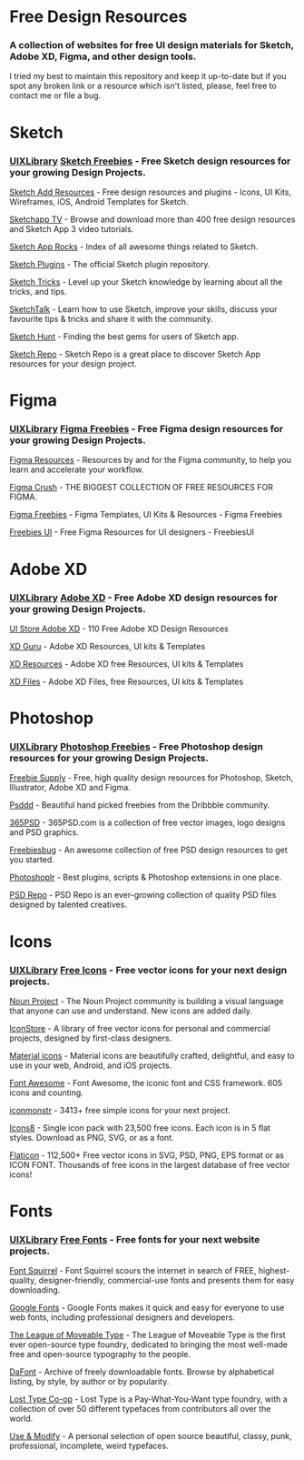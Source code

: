 # Free Design Resources
### A collection of websites for free UI design materials for Sketch, Adobe XD, Figma, and other design tools.

I tried my best to maintain this repository and keep it up-to-date but if you spot any broken link or a resource which isn't listed, please, feel free to contact me or file a bug.

# Sketch
### [UIXLibrary](https://uixlibrary.com) [Sketch Freebies](https://uixlibrary.com/resources/created/in/sketch) - Free Sketch design resources for your growing Design Projects.

[Sketch Add Resources](https://www.sketchappsources.com/) - Free design resources and plugins - Icons, UI Kits, Wireframes, iOS, Android Templates for Sketch.

[Sketchapp TV](http://sketchapp.tv/) - Browse and download more than 400 free design resources and Sketch App 3 video tutorials.

[Sketch App Rocks](http://sketchapp.rocks/) - Index of all awesome things related to Sketch.

[Sketch Plugins](http://sketchapp.com/extensions/plugins/) - The official Sketch plugin repository.

[Sketch Tricks](http://sketchtricks.com/) - Level up your Sketch knowledge by learning about all the tricks, and tips.

[SketchTalk](http://sketchtalk.io/) - Learn how to use Sketch, improve your skills, discuss your favourite tips & tricks and share it with the community.

[Sketch Hunt](http://sketchhunt.com/) - Finding the best gems for users of Sketch app.

[Sketch Repo](https://sketchrepo.com/) - Sketch Repo is a great place to discover Sketch App resources for your design project.

# Figma
### [UIXLibrary](https://uixlibrary.com) [Figma Freebies](https://uixlibrary.com/resources/created/in/figma) - Free Figma design resources for your growing Design Projects.

[Figma Resources](https://www.figma.com/resources/) - Resources by and for the Figma community, to help you learn and accelerate your workflow.

[Figma Crush](https://www.figmacrush.com/) - THE BIGGEST COLLECTION OF FREE RESOURCES FOR FIGMA.

[Figma Freebies](https://www.figmafreebies.com/) - Figma Templates, UI Kits & Resources - Figma Freebies

[Freebies UI](https://freebiesui.com/figma-freebies/) - Free Figma Resources for UI designers - FreebiesUI


# Adobe XD
### [UIXLibrary](https://uixlibrary.com) [Adobe XD](https://uixlibrary.com/resources/created/in/adobe-xd) - Free Adobe XD design resources for your growing Design Projects.

[UI Store Adobe XD](https://www.uistore.design/types/adobe-xd/) - 110 Free Adobe XD Design Resources

[XD Guru](https://www.xdguru.com/) - Adobe XD Resources, UI kits & Templates

[XD Resources](https://xdresources.co/) - Adobe XD free Resources, UI kits & Templates

[XD Files](https://xdfile.com/) - Adobe XD Files, free Resources, UI kits & Templates

# Photoshop
### [UIXLibrary](https://uixlibrary.com) [Photoshop Freebies](https://uixlibrary.com/resources/created/in/photoshop) - Free Photoshop design resources for your growing Design Projects.

[Freebie Supply](https://freebiesupply.com/) - Free, high quality design resources for Photoshop, Sketch, Illustrator, Adobe XD and Figma.

[Psddd](http://www.psddd.co/) - Beautiful hand picked freebies from the Dribbble community.

[365PSD](http://365psd.com/) - 365PSD.com is a collection of free vector images, logo designs and PSD graphics.

[Freebiesbug](http://freebiesbug.com/psd-freebies/) - An awesome collection of free PSD design resources to get you started.

[Photoshoplr](http://madebyvadim.tumblr.com/) - Best plugins, scripts & Photoshop extensions in one place.

[PSD Repo](https://psdrepo.com/) - PSD Repo is an ever-growing collection of quality PSD files designed by talented creatives.


# Icons
### [UIXLibrary](https://uixlibrary.com) [Free Icons](https://uixlibrary.com/resources/of/category/icons) - Free vector icons for your next design projects.

[Noun Project](https://thenounproject.com/) - The Noun Project community is building a visual language that anyone can use and understand. New icons are added daily.

[IconStore](https://iconstore.co/) - A library of free vector icons for personal and commercial projects, designed by first-class designers.

[Material icons](https://design.google.com/icons/) - Material icons are beautifully crafted, delightful, and easy to use in your web, Android, and iOS projects.

[Font Awesome](http://fortawesome.github.io/Font-Awesome/icons/) - Font Awesome, the iconic font and CSS framework. 605 icons and counting.

[iconmonstr](http://iconmonstr.com/) - 3413+ free simple icons for your next project.

[Icons8](https://icons8.com/) - Single icon pack with 23,500 free icons. Each icon is in 5 flat styles. Download as PNG, SVG, or as a font.

[Flaticon](http://www.flaticon.com/) - 112,500+ Free vector icons in SVG, PSD, PNG, EPS format or as ICON FONT. Thousands of free icons in the largest database of free vector icons!
# Fonts
### [UIXLibrary](https://uixlibrary.com) [Free Fonts](https://uixlibrary.com/resources/search/by/fonts) - Free fonts for your next website projects.

[Font Squirrel](https://www.fontsquirrel.com/) - Font Squirrel scours the internet in search of FREE, highest-quality, designer-friendly, commercial-use fonts and presents them for easy downloading.

[Google Fonts](https://www.google.com/fonts) - Google Fonts makes it quick and easy for everyone to use web fonts, including professional designers and developers.

[The League of Moveable Type](https://www.theleagueofmoveabletype.com/) - The League of Moveable Type is the first ever open-source type foundry, dedicated to bringing the most well-made free and open-source typography to the people.

[DaFont](http://www.dafont.com/) - Archive of freely downloadable fonts. Browse by alphabetical listing, by style, by author or by popularity.

[Lost Type Co-op](http://www.losttype.com/) - Lost Type is a Pay-What-You-Want type foundry, with a collection of over 50 different typefaces from contributors all over the world.

[Use & Modify](http://usemodify.com/) - A personal selection of open source beautiful, classy, punk, professional, incomplete, weird typefaces.








